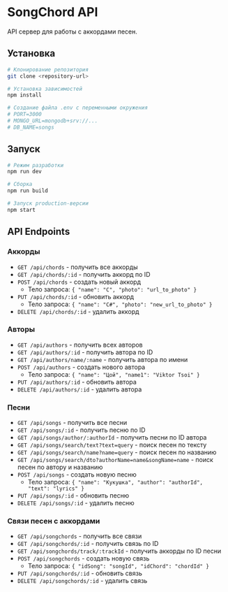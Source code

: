 # SongChord API

API сервер для работы с аккордами песен.

## Установка

```bash
# Клонирование репозитория
git clone <repository-url>

# Установка зависимостей
npm install

# Создание файла .env с переменными окружения
# PORT=3000
# MONGO_URL=mongodb+srv://...
# DB_NAME=songs
```

## Запуск

```bash
# Режим разработки
npm run dev

# Сборка
npm run build

# Запуск production-версии
npm start
```

## API Endpoints

### Аккорды

- `GET /api/chords` - получить все аккорды
- `GET /api/chords/:id` - получить аккорд по ID
- `POST /api/chords` - создать новый аккорд
  - Тело запроса: `{ "name": "C", "photo": "url_to_photo" }`
- `PUT /api/chords/:id` - обновить аккорд
  - Тело запроса: `{ "name": "C#", "photo": "new_url_to_photo" }`
- `DELETE /api/chords/:id` - удалить аккорд

### Авторы

- `GET /api/authors` - получить всех авторов
- `GET /api/authors/:id` - получить автора по ID
- `GET /api/authors/name/:name` - получить автора по имени
- `POST /api/authors` - создать нового автора
  - Тело запроса: `{ "name": "Цой", "name1": "Viktor Tsoi" }`
- `PUT /api/authors/:id` - обновить автора
- `DELETE /api/authors/:id` - удалить автора

### Песни

- `GET /api/songs` - получить все песни
- `GET /api/songs/:id` - получить песню по ID
- `GET /api/songs/author/:authorId` - получить песни по ID автора
- `GET /api/songs/search/text?text=query` - поиск песен по тексту
- `GET /api/songs/search/name?name=query` - поиск песен по названию
- `GET /api/songs/search/dto?authorName=name&songName=name` - поиск песен по автору и названию
- `POST /api/songs` - создать новую песню
  - Тело запроса: `{ "name": "Кукушка", "author": "authorId", "text": "lyrics" }`
- `PUT /api/songs/:id` - обновить песню
- `DELETE /api/songs/:id` - удалить песню

### Связи песен с аккордами

- `GET /api/songchords` - получить все связи
- `GET /api/songchords/:id` - получить связь по ID
- `GET /api/songchords/track/:trackId` - получить аккорды по ID песни
- `POST /api/songchords` - создать новую связь
  - Тело запроса: `{ "idSong": "songId", "idChord": "chordId" }`
- `PUT /api/songchords/:id` - обновить связь
- `DELETE /api/songchords/:id` - удалить связь 
